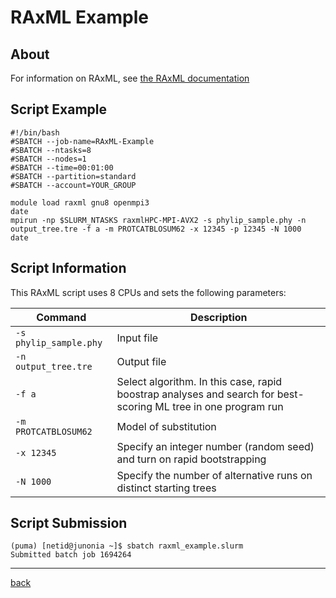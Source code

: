 # RAxML Example

## About
For information on RAxML, see [the RAxML documentation](https://cme.h-its.org/exelixis/web/software/raxml/#documentation)

## Script Example

```
#!/bin/bash
#SBATCH --job-name=RAxML-Example
#SBATCH --ntasks=8
#SBATCH --nodes=1             
#SBATCH --time=00:01:00   
#SBATCH --partition=standard
#SBATCH --account=YOUR_GROUP

module load raxml gnu8 openmpi3
date
mpirun -np $SLURM_NTASKS raxmlHPC-MPI-AVX2 -s phylip_sample.phy -n output_tree.tre -f a -m PROTCATBLOSUM62 -x 12345 -p 12345 -N 1000
date
```

## Script Information

This RAxML script uses 8 CPUs and sets the following parameters:

| Command | Description |
| ------- | ----------- |
|```-s phylip_sample.phy```| Input file |
|```-n output_tree.tre```| Output file |
| ```-f a``` | Select algorithm. In this case, rapid boostrap analyses and search for best-scoring ML tree in one program run|
|```-m PROTCATBLOSUM62```|Model of substitution|
|```-x 12345```| Specify an integer number (random seed) and turn on rapid bootstrapping|
|```-N 1000```| Specify the number of alternative runs on distinct starting trees|


## Script Submission
```
(puma) [netid@junonia ~]$ sbatch raxml_example.slurm 
Submitted batch job 1694264
```

*****
[back](../)
